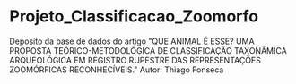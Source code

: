 # Projeto_Classificacao_Zoomorfo
Deposito da base de dados do artigo "QUE ANIMAL É ESSE? UMA PROPOSTA TEÓRICO-METODOLÓGICA DE CLASSIFICAÇÃO TAXONÂMICA ARQUEOLÓGICA EM REGISTRO RUPESTRE DAS REPRESENTAÇÕES ZOOMÓRFICAS RECONHECÍVEIS." Autor: Thiago Fonseca
